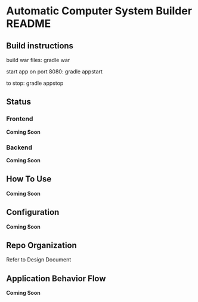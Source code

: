 # Automatic Computer System Builder README

## Build instructions

build war files: gradle war

start app on port 8080: gradle appstart

to stop: gradle appstop

## Status

### Frontend   

**Coming Soon** 
  
### Backend

**Coming Soon** 
  
## How To Use
  
**Coming Soon** 

## Configuration

**Coming Soon** 

## Repo Organization
Refer to Design Document

## Application Behavior Flow

**Coming Soon**
